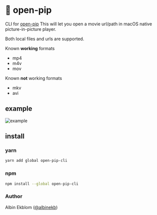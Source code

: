 # 🎥 open-pip

CLI for [open-pip](https://github.com/albinekb/open-pip)
This will let you open a movie url/path in macOS native picture-in-picture player.

Both local files and urls are supported.

Known **working** formats
  - mp4
  - m4v
  - mov

Known **not** working formats
  - mkv
  - avi

## example

![example](https://cloud.githubusercontent.com/assets/5027156/24427435/3529cfc4-140b-11e7-9799-de7326ddc088.gif)

## install

### yarn

```sh
yarn add global open-pip-cli
```

### npm
```sh
npm install --global open-pip-cli
```

### Author

Albin Ekblom ([@albinekb](https://github.com/albinekb))

